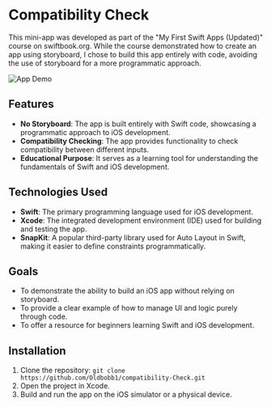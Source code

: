 # Compatibility Check

This mini-app was developed as part of the "My First Swift Apps (Updated)" course on swiftbook.org. While the course demonstrated how to create an app using storyboard, I chose to build this app entirely with code, avoiding the use of storyboard for a more programmatic approach.

![App Demo](https://github.com/user-attachments/assets/81b73ad7-74e2-4fee-b5ca-87e8d977c383)



## Features

- **No Storyboard**: The app is built entirely with Swift code, showcasing a programmatic approach to iOS development.
- **Compatibility Checking**: The app provides functionality to check compatibility between different inputs.
- **Educational Purpose**: It serves as a learning tool for understanding the fundamentals of Swift and iOS development.

## Technologies Used

- **Swift**: The primary programming language used for iOS development.
- **Xcode**: The integrated development environment (IDE) used for building and testing the app.
- **SnapKit**: A popular third-party library used for Auto Layout in Swift, making it easier to define constraints programmatically.

## Goals

- To demonstrate the ability to build an iOS app without relying on storyboard.
- To provide a clear example of how to manage UI and logic purely through code.
- To offer a resource for beginners learning Swift and iOS development.

## Installation

1. Clone the repository: `git clone https://github.com/Oldbobb1/compatibility-Check.git`
2. Open the project in Xcode.
3. Build and run the app on the iOS simulator or a physical device.


